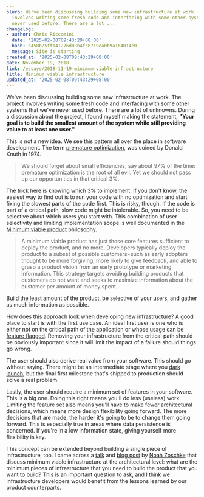```yaml
---
blurb: We've been discussing building some new infrastructure at work. The project
  involves writing some fresh code and interfacing with some other systems that we've
  never used before. There are a lot ...
changelog:
- author: Chris Riccomini
  date: '2025-02-08T09:43:29+08:00'
  hash: c458b25ff141276d08b4fc8719ea0b9a164014e0
  message: Site is starting
created_at: '2025-02-08T09:43:29+08:00'
date: November 19, 2018
link: /essays/2018-11-19-minimum-viable-infrastructure
title: Minimum viable infrastructure
updated_at: '2025-02-08T09:43:29+08:00'
---
```


We've been discussing building some new infrastructure at work. The project involves writing some fresh code and interfacing with some other systems that we've never used before. There are a lot of unknowns. During a discussion about the project, I found myself making the statement, **"Your goal is to build the smallest amount of the system while still providing value to at least one user."**

This is not a new idea. We see this pattern all over the place in software development. The term [premature optimization](https://en.wikipedia.org/wiki/Program_optimization#When_to_optimize),  was coined by Donald Knuth in 1974.

> We should forget about small efficiencies, say about 97% of the time: premature optimization is the root of all evil. Yet we should not pass up our opportunities in that critical 3%. 

The trick here is knowing which 3% to implement. If you don't know, the easiest way to find out is to run your code with no optimization and start fixing the slowest parts of the code first. This is risky, though. If the code is part of a critical path, slow code might be intolerable. So, you need to be selective about which users you start with. This combination of user selectivity and limiting implementation scope is well documented in the [Minimum viable product](https://en.wikipedia.org/wiki/Minimum_viable_product) philosophy.

> A minimum viable product has just those core features sufficient to deploy the product, and no more. Developers typically deploy the product to a subset of possible customers - such as early adopters thought to be more forgiving, more likely to give feedback, and able to grasp a product vision from an early prototype or marketing information. This strategy targets avoiding building products that customers do not want and seeks to maximize information about the customer per amount of money spent.

Build the least amount of the product, be selective of your users, and gather as much information as possible.

How does this approach look when developing new infrastructure? A good place to start is with the first use case. An ideal first user is one who is either not on the critical path of the application or whose usage can be [feature flagged](https://martinfowler.com/articles/feature-toggles.html). Removing your infrastructure from the critical path should be obviously important since it will limit the impact of a failure should things go wrong.

The user should also derive real value from your software. This should go without saying. There might be an intermediate stage where you [dark launch](https://launchdarkly.com/blog/why-leading-companies-dark-launch/), but the final first milestone that's shipped to production should solve a real problem.

Lastly, the user should require a minimum set of features in your software. This is a big one. Doing this right means you'll do less (useless) work. Limiting the feature set also means you'll have to make fewer architectural decisions, which means more design flexibility going forward. The more decisions that are made, the harder it's going to be to change them going forward. This is especially true in areas where data persistence is concerned. If you're in a low information state, giving yourself more flexibility is key.

This concept can be extended beyond building a single piece of infrastructure, too. I came across a [talk](https://speakerdeck.com/nzoschke/minimum-viable-infrastructure) and [blog post](https://nzoschke.github.io/mvi/
) by [Noah Zoschke](https://twitter.com/nzoschke) that discuss minimum viable infrastructure at the architectural level: what are the minimum pieces of infrastructure that you need to build the product that you want to build? This is an important question to ask, and I think we infrastructure developers would benefit from the lessons learned by our product counterparts.